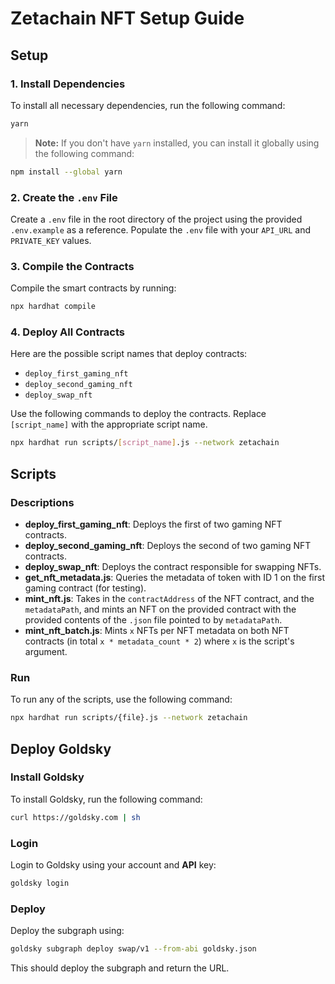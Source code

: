 # Zetachain NFT Setup Guide

## Setup

### 1. Install Dependencies
To install all necessary dependencies, run the following command:

```bash
yarn
```

> **Note:** If you don't have `yarn` installed, you can install it globally using the following command:

```bash
npm install --global yarn
```

### 2. Create the `.env` File
Create a `.env` file in the root directory of the project using the provided `.env.example` as a reference. Populate the `.env` file with your `API_URL` and `PRIVATE_KEY` values.

### 3. Compile the Contracts
Compile the smart contracts by running:

```bash
npx hardhat compile
```

### 4. Deploy All Contracts
Here are the possible script names that deploy contracts:

- `deploy_first_gaming_nft`
- `deploy_second_gaming_nft`
- `deploy_swap_nft`

Use the following commands to deploy the contracts. Replace `[script_name]` with the appropriate script name.

```bash
npx hardhat run scripts/[script_name].js --network zetachain
```



## Scripts

### Descriptions
- **deploy_first_gaming_nft**: Deploys the first of two gaming NFT contracts.
- **deploy_second_gaming_nft**: Deploys the second of two gaming NFT contracts.
- **deploy_swap_nft**: Deploys the contract responsible for swapping NFTs.
- **get_nft_metadata.js**: Queries the metadata of token with ID 1 on the first gaming contract (for testing).
- **mint_nft.js**: Takes in the `contractAddress` of the NFT contract, and the `metadataPath`, and mints an NFT on the provided contract with the provided contents of the `.json` file pointed to by `metadataPath`.
- **mint_nft_batch.js**: Mints `x` NFTs per NFT metadata on both NFT contracts (in total `x * metadata_count * 2`) where `x` is the script's argument.

### Run
To run any of the scripts, use the following command:

```bash
npx hardhat run scripts/{file}.js --network zetachain
```

## Deploy Goldsky

### Install Goldsky
To install Goldsky, run the following command:

```bash
curl https://goldsky.com | sh
```

### Login
Login to Goldsky using your account and **API** key:

```bash
goldsky login
```

### Deploy
Deploy the subgraph using:

```bash
goldsky subgraph deploy swap/v1 --from-abi goldsky.json
```

This should deploy the subgraph and return the URL.
